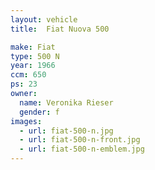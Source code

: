 ```yaml
---
layout: vehicle
title:  Fiat Nuova 500

make: Fiat
type: 500 N
year: 1966
ccm: 650
ps: 23
owner:
  name: Veronika Rieser
  gender: f
images:
  - url: fiat-500-n.jpg
  - url: fiat-500-n-front.jpg
  - url: fiat-500-n-emblem.jpg
---
```

